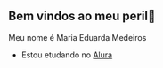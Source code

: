 ## Bem vindos ao meu peril💙


Meu nome é Maria Eduarda Medeiros

- Estou etudando no [Alura](https://www.alura.com.br)
